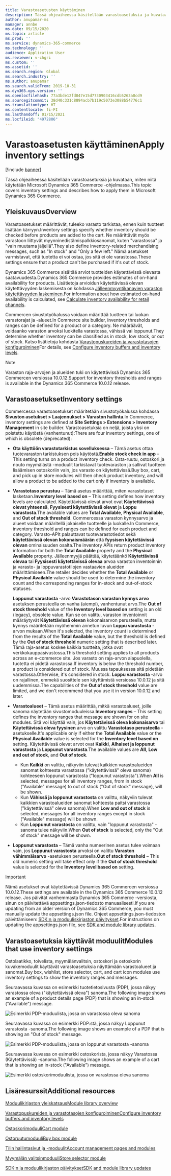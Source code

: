 ```yaml
---
title: Varastoasetusten käyttäminen
description: Tässä ohjeaiheessa käsitellään varastoasetuksia ja kuvataan, miten niitä käytetään Microsoft Dynamics 365 Commerce -ohjelmassa.
author: anupamar-ms
manager: annbe
ms.date: 09/15/2020
ms.topic: article
ms.prod: ''
ms.service: dynamics-365-commerce
ms.technology: ''
audience: Application User
ms.reviewer: v-chgri
ms.custom: ''
ms.assetid: ''
ms.search.region: Global
ms.search.industry: ''
ms.author: anupamar
ms.search.validFrom: 2019-10-31
ms.dyn365.ops.version: ''
ms.openlocfilehash: 77a3bde12fd047e15d7730903416cdb5263a8cd9
ms.sourcegitcommit: 38d40c331c8894acb7b119c5073e3088b54776c1
ms.translationtype: HT
ms.contentlocale: fi-FI
ms.lasthandoff: 01/15/2021
ms.locfileid: "4972806"
---
```

# <a name="apply-inventory-settings"></a><span data-ttu-id="8d5f8-103">Varastoasetusten käyttäminen</span><span class="sxs-lookup"><span data-stu-id="8d5f8-103">Apply inventory settings</span></span>

[!include [banner](includes/banner.md)]

<span data-ttu-id="8d5f8-104">Tässä ohjeaiheessa käsitellään varastoasetuksia ja kuvataan, miten niitä käytetään Microsoft Dynamics 365 Commerce -ohjelmassa.</span><span class="sxs-lookup"><span data-stu-id="8d5f8-104">This topic covers inventory settings and describes how to apply them in Microsoft Dynamics 365 Commerce.</span></span>

## <a name="overview"></a><span data-ttu-id="8d5f8-105">Yleiskuvaus</span><span class="sxs-lookup"><span data-stu-id="8d5f8-105">Overview</span></span>

<span data-ttu-id="8d5f8-106">Varastoasetukset määrittävät, tuleeko varasto tarkistaa, ennen kuin tuotteet lisätään kärryyn.</span><span class="sxs-lookup"><span data-stu-id="8d5f8-106">Inventory settings specify whether inventory should be checked before products are added to the cart.</span></span> <span data-ttu-id="8d5f8-107">Ne määrittävät myös varastoon liittyvät myynninedistämispalkkiosanomat, kuten "varastossa" ja "vain muutama jäljellä".</span><span class="sxs-lookup"><span data-stu-id="8d5f8-107">They also define inventory-related merchandising messages, such as "In stock" and "Only a few left."</span></span> <span data-ttu-id="8d5f8-108">Nämä asetukset varmistavat, että tuotetta ei voi ostaa, jos sitä ei ole varastossa.</span><span class="sxs-lookup"><span data-stu-id="8d5f8-108">These settings ensure that a product can't be purchased if it's out of stock.</span></span>

<span data-ttu-id="8d5f8-109">Dynamics 365 Commerce sisältää arviot tuotteiden käytettävissä olevasta saatavuudesta.</span><span class="sxs-lookup"><span data-stu-id="8d5f8-109">Dynamics 365 Commerce provides estimates of on-hand availability for products.</span></span> <span data-ttu-id="8d5f8-110">Lisätietoja arvioidun käytettävissä olevan käytettävyyden laskemisesta on kohdassa [Jälleenmyyntikanavien varaston käytettävyyden laskeminen](calculated-inventory-retail-channels.md).</span><span class="sxs-lookup"><span data-stu-id="8d5f8-110">For information about how estimated on-hand availability is calculated, see [Calculate inventory availability for retail channels](calculated-inventory-retail-channels.md).</span></span>

<span data-ttu-id="8d5f8-111">Commercen sivustotyökalussa voidaan määrittää tuotteen tai luokan varastorajat ja -alueet.</span><span class="sxs-lookup"><span data-stu-id="8d5f8-111">In Commerce site builder, inventory thresholds and ranges can be defined for a product or a category.</span></span> <span data-ttu-id="8d5f8-112">Ne määräävät, voidaanko varaston arvoksi luokitella varastossa, vähissä vai loppunut.</span><span class="sxs-lookup"><span data-stu-id="8d5f8-112">They determine whether inventory can be classified as in stock, low stock, or out of stock.</span></span> <span data-ttu-id="8d5f8-113">Katso lisätietoja kohdasta [Varastopuskureiden ja varastotasojen konfiguroiminen](inventory-buffers-levels.md)</span><span class="sxs-lookup"><span data-stu-id="8d5f8-113">For details, see [Configure inventory buffers and inventory levels](inventory-buffers-levels.md).</span></span>

> [!NOTE]
> <span data-ttu-id="8d5f8-114">Varaston raja-arvojen ja alueiden tuki on käytettävissä Dynamics 365 Commercen versiossa 10.0.12.</span><span class="sxs-lookup"><span data-stu-id="8d5f8-114">Support for inventory thresholds and ranges is available in the Dynamics 365 Commerce 10.0.12 release.</span></span>

## <a name="inventory-settings"></a><span data-ttu-id="8d5f8-115">Varastoasetukset</span><span class="sxs-lookup"><span data-stu-id="8d5f8-115">Inventory settings</span></span>

<span data-ttu-id="8d5f8-116">Commercessa varastoasetukset määritetään sivustotyökalussa kohdassa **Sivuston asetukset \> Laajennukset \> Varaston hallinta**.</span><span class="sxs-lookup"><span data-stu-id="8d5f8-116">In Commerce, inventory settings are defined at **Site Settings \> Extensions \> Inventory Management** in site builder.</span></span> <span data-ttu-id="8d5f8-117">Varastoasetuksia on neljä, joista yksi on poistettu käytöstä (vanhentunut):</span><span class="sxs-lookup"><span data-stu-id="8d5f8-117">There are four inventory settings, one of which is obsolete (deprecated):</span></span>

- <span data-ttu-id="8d5f8-118">**Ota käyttöön varastotarkistus sovelluksessa** – Tämä asetus ottaa tuotevaraston tarkistuksen pois käytöstä.</span><span class="sxs-lookup"><span data-stu-id="8d5f8-118">**Enable stock check in app** – This setting turns on a product inventory check.</span></span> <span data-ttu-id="8d5f8-119">Osta-ruutu, ostoskori ja nouto myymälästä -moduulit tarkistavat tuotevaraston ja sallivat tuotteen lisäämisen ostoskoriin vain, jos varasto on käytettävissä.</span><span class="sxs-lookup"><span data-stu-id="8d5f8-119">Buy box, cart, and pick up in store modules will then check product inventory, and will allow a product to be added to the cart only if inventory is available.</span></span>
- <span data-ttu-id="8d5f8-120">**Varastotaso perustuu** – Tämä asetus määrittää, miten varastotasot lasketaan.</span><span class="sxs-lookup"><span data-stu-id="8d5f8-120">**Inventory level based on** – This setting defines how inventory levels are calculated.</span></span> <span data-ttu-id="8d5f8-121">Käytettävissä olevat arvot ovat **Käytettävissä olevat yhteensä**, **Fyysisesti käytettävissä olevat** ja **Loppu varastosta**.</span><span class="sxs-lookup"><span data-stu-id="8d5f8-121">The available values are **Total Available**, **Physical Available**, and **Out of stock threshold**.</span></span> <span data-ttu-id="8d5f8-122">Commercessa varaston kynnysarvo ja alueet voidaan määritellä jokaiselle tuotteelle ja luokalle.</span><span class="sxs-lookup"><span data-stu-id="8d5f8-122">In Commerce, inventory threshold and ranges can be defined for each product and category.</span></span> <span data-ttu-id="8d5f8-123">Varasto-APIt palauttavat tuotevarastotiedot sekä **käytettävissä olevan kokonaismäärän** että **fyysisen käytettävissä olevan** ominaisuuden osalta.</span><span class="sxs-lookup"><span data-stu-id="8d5f8-123">The inventory APIs return product inventory information for both the **Total Available** property and the **Physical Available** property.</span></span> <span data-ttu-id="8d5f8-124">Jälleenmyyjä päättää, käytetäänkö **Käytettävissä olevaa** tai **Fyysisesti käytettävissä olevaa** arvoa varaston inventoinnin ja varasto- ja loppuvarastotilojen vastaavien alueiden määrittämiseen.</span><span class="sxs-lookup"><span data-stu-id="8d5f8-124">The retailer decides whether the **Total Available** or **Physical Available** value should be used to determine the inventory count and the corresponding ranges for in-stock and out-of-stock statuses.</span></span>

    <span data-ttu-id="8d5f8-125">**Loppunut varastosta** -arvo **Varastotason varaston kynnys arvo** asetuksen perusteella on vanha (aiempi), vanhentunut arvo.</span><span class="sxs-lookup"><span data-stu-id="8d5f8-125">The **Out of stock threshold** value of the **Inventory level based on** setting is an old (legacy), obsolete value.</span></span> <span data-ttu-id="8d5f8-126">Kun se on valittu, varaston inventoinnit määräytyvät **Käytettävissä olevan** kokonaisarvon perusteella, mutta kynnys määritetään myöhemmin annetun luvun **Loppu varastosta** -arvon mukaan.</span><span class="sxs-lookup"><span data-stu-id="8d5f8-126">When it's selected, the inventory count is determined from the results of the **Total Available** value, but the threshold is defined by the **Out of stock threshold** numeric setting that is described later.</span></span> <span data-ttu-id="8d5f8-127">Tämä raja-asetus koskee kaikkia tuotteita, jotka ovat verkkokauppasivustossa.</span><span class="sxs-lookup"><span data-stu-id="8d5f8-127">This threshold setting applies to all products across an e-commerce site.</span></span> <span data-ttu-id="8d5f8-128">Jos varasto on raja-arvon alapuolella, tuotetta ei pidetä varastossa.</span><span class="sxs-lookup"><span data-stu-id="8d5f8-128">If inventory is below the threshold number, a product is considered out of stock.</span></span> <span data-ttu-id="8d5f8-129">Muussa tapauksessa sitä pidetään varastossa.</span><span class="sxs-lookup"><span data-stu-id="8d5f8-129">Otherwise, it's considered in stock.</span></span> <span data-ttu-id="8d5f8-130">**Loppu varastosta** -arvo on rajallinen, emmekä suosittele sen käyttämistä versiossa 10.0.12 ja sitä uudemmissa.</span><span class="sxs-lookup"><span data-stu-id="8d5f8-130">The capabilities of the **Out of stock threshold** value are limited, and we don't recommend that you use it in version 10.0.12 and later.</span></span>

- <span data-ttu-id="8d5f8-131">**Varastoalueet** – Tämä asetus määrittää, mitkä varastoalueet, joille sanoma näytetään sivustomoduuleissa.</span><span class="sxs-lookup"><span data-stu-id="8d5f8-131">**Inventory ranges** – This setting defines the inventory ranges that message are shown for on site modules.</span></span> <span data-ttu-id="8d5f8-132">Sitä voi käyttää vain, jos **Käytettävissä oleva kokonaisarvo** tai **Käytettävissä oleva fyysinen** arvo on valittu **Varastotaso perusteella** -asetukselle.</span><span class="sxs-lookup"><span data-stu-id="8d5f8-132">It's applicable only if either the **Total Available** value or the **Physical Available** value is selected for the **Inventory level based on** setting.</span></span> <span data-ttu-id="8d5f8-133">Käytettävissä olevat arvot ovat **Kaikki**, **Alhaiset ja loppunut varastosta** ja **Loppunut varastosta**.</span><span class="sxs-lookup"><span data-stu-id="8d5f8-133">The available values are **All**, **Low and out of stock**, and **Out of stock**.</span></span>

    - <span data-ttu-id="8d5f8-134">Kun **Kaikki** on valittu, näkyviin tulevat kaikkien varastoalueiden sanomat kohteesta varastossa ("käytettävissä" oleva sanoma) kohteeseen loppunut varastosta ("loppunut varastosta").</span><span class="sxs-lookup"><span data-stu-id="8d5f8-134">When **All** is selected, messages for all inventory ranges, from in stock ("Available" message) to out of stock ("Out of stock" message), will be shown.</span></span>
    - <span data-ttu-id="8d5f8-135">Kun **Vähissä ja loppunut varastosta** on valittu, näkyviin tulevat kaikkien varastoalueiden sanomat kohteesta paitsi varastossa ("käytettävissä" oleva sanoma).</span><span class="sxs-lookup"><span data-stu-id="8d5f8-135">When **Low and out of stock** is selected, messages for all inventory ranges except in stock ("Available" message) will be shown.</span></span>
    - <span data-ttu-id="8d5f8-136">Kun **Loppunut varastosta** on valittu, vain "loppunut varastosta" -sanoma tulee näkyviin.</span><span class="sxs-lookup"><span data-stu-id="8d5f8-136">When **Out of stock** is selected, only the "Out of stock" message will be shown.</span></span>

- <span data-ttu-id="8d5f8-137">**Loppunut varastosta** – Tämä vanha numeerinen asetus tulee voimaan vain, jos **Loppunut varastosta** arvoksi on valittu **Varaston vähimmäisarvo** -asetuksen perusteella.</span><span class="sxs-lookup"><span data-stu-id="8d5f8-137">**Out of stock threshold** – This old numeric setting will take effect only if the **Out of stock threshold** value is selected for the **Inventory level based on** setting.</span></span>

> [!IMPORTANT] 
> <span data-ttu-id="8d5f8-138">Nämä asetukset ovat käytettävissä Dynamics 365 Commercen versiossa 10.0.12.</span><span class="sxs-lookup"><span data-stu-id="8d5f8-138">These settings are available in the Dynamics 365 Commerce 10.0.12 release.</span></span> <span data-ttu-id="8d5f8-139">Jos päivität vanhemmasta Dynamics 365 Commerce -versiosta, sinun on päivitettävä appsettings.json-tiedosto manuaalisesti.</span><span class="sxs-lookup"><span data-stu-id="8d5f8-139">If you are updating from an older version of Dynamics 365 Commerce, you must manually update the appsettings.json file.</span></span> <span data-ttu-id="8d5f8-140">Ohjeet appsettings.json-tiedoston päivittämiseen: [SDK:n ja moduuliskirjaston päivitykset](e-commerce-extensibility/sdk-updates.md#update-the-appsettingsjson-file).</span><span class="sxs-lookup"><span data-stu-id="8d5f8-140">For instructions on updating the appsettings.json file, see [SDK and module library updates](e-commerce-extensibility/sdk-updates.md#update-the-appsettingsjson-file).</span></span>

## <a name="modules-that-use-inventory-settings"></a><span data-ttu-id="8d5f8-141">Varastoasetuksia käyttävät moduulit</span><span class="sxs-lookup"><span data-stu-id="8d5f8-141">Modules that use inventory settings</span></span>

<span data-ttu-id="8d5f8-142">Ostolaatikko, toivelista, myymälänvalitsin, ostoskori ja ostoskorin kuvakemoduulit käyttävät varastoasetuksia näyttämään varastoalueet ja sanomat.</span><span class="sxs-lookup"><span data-stu-id="8d5f8-142">Buy box, wishlist, store selector, cart, and cart icon modules use inventory settings to show the inventory ranges and messages.</span></span>

<span data-ttu-id="8d5f8-143">Seuraavassa kuvassa on esimerkki tuotetietosivusta (PDP), jossa näkyy varastossa oleva ("käytettävissä oleva") sanoma.</span><span class="sxs-lookup"><span data-stu-id="8d5f8-143">The following image shows an example of a product details page (PDP) that is showing an in-stock ("Available") message.</span></span>

![Esimerkki PDP-moduulista, jossa on varastossa oleva sanoma](./media/pdp-InStock.png)

<span data-ttu-id="8d5f8-145">Seuraavassa kuvassa on esimerkki PDP:stä, jossa näkyy Loppunut varastosta -sanoma.</span><span class="sxs-lookup"><span data-stu-id="8d5f8-145">The following image shows an example of a PDP that is showing an "Out of stock" message.</span></span>

![Esimerkki PDP-moduulista, jossa on loppunut varastosta -sanoma](./media/pdp-outofstock.png)

<span data-ttu-id="8d5f8-147">Seuraavassa kuvassa on esimerkki ostoskorista, jossa näkyy Varastossa (Käytettävissä) -sanoma.</span><span class="sxs-lookup"><span data-stu-id="8d5f8-147">The following image shows an example of a cart that is showing an in-stock ("Available") message.</span></span>

![Esimerkki ostoskorimoduulista, jossa on varastossa oleva sanoma](./media/cart-instock.png)

## <a name="additional-resources"></a><span data-ttu-id="8d5f8-149">Lisäresurssit</span><span class="sxs-lookup"><span data-stu-id="8d5f8-149">Additional resources</span></span>

[<span data-ttu-id="8d5f8-150">Moduulikirjaston yleiskatsaus</span><span class="sxs-lookup"><span data-stu-id="8d5f8-150">Module library overview</span></span>](starter-kit-overview.md)

[<span data-ttu-id="8d5f8-151">Varastopuskureiden ja varastotasojen konfiguroiminen</span><span class="sxs-lookup"><span data-stu-id="8d5f8-151">Configure inventory buffers and inventory levels</span></span>](inventory-buffers-levels.md)

[<span data-ttu-id="8d5f8-152">Ostoskorimoduuli</span><span class="sxs-lookup"><span data-stu-id="8d5f8-152">Cart module</span></span>](add-cart-module.md)

[<span data-ttu-id="8d5f8-153">Ostoruutumoduuli</span><span class="sxs-lookup"><span data-stu-id="8d5f8-153">Buy box module</span></span>](add-buy-box.md)

[<span data-ttu-id="8d5f8-154">Tilin hallintasivut ja -moduulit</span><span class="sxs-lookup"><span data-stu-id="8d5f8-154">Account management pages and modules</span></span>](account-management.md)

[<span data-ttu-id="8d5f8-155">Myymälän valitsinmoduuli</span><span class="sxs-lookup"><span data-stu-id="8d5f8-155">Store selector module</span></span>](store-selector.md)

[<span data-ttu-id="8d5f8-156">SDK:n ja moduulikirjaston päivitykset</span><span class="sxs-lookup"><span data-stu-id="8d5f8-156">SDK and module library updates</span></span>](e-commerce-extensibility/sdk-updates.md)
